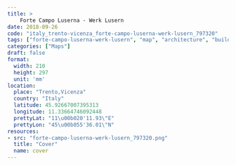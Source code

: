 ```yaml
---
title: > 
    Forte Campo Luserna - Werk Lusern
date: 2018-09-26
code: "italy_trento-vicenza_forte-campo-luserna-werk-lusern_797320"
tags: ["forte-campo-luserna-werk-lusern", "map", "architecture", "buildings", "Trento,Vicenza", "Italy"]
categories: ["Maps"]
draft: false
format:
  width: 210
  height: 297
  unit: 'mm'
location:
  place: "Trento,Vicenza"
  country: "Italy"
  latitude: 45.92667007395313
  longitude: 11.33664746092448
  prettyLat: "11\u00b020'11.93\"E"
  prettyLon: "45\u00b055'36.01\"N"
resources:
- src: "forte-campo-luserna-werk-lusern_797320.png"
  title: "Cover"
  name: cover
---
```

